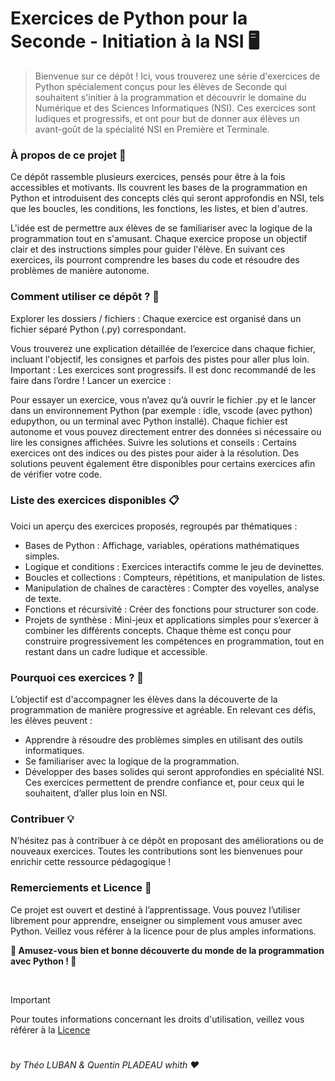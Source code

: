 # Exercices de Python pour la Seconde - Initiation à la NSI 🖥️
> Bienvenue sur ce dépôt ! Ici, vous trouverez une série d'exercices de Python spécialement conçus pour les élèves de Seconde qui souhaitent s'initier à la programmation et découvrir le domaine du Numérique et des Sciences Informatiques (NSI). Ces exercices sont ludiques et progressifs, et ont pour but de donner aux élèves un avant-goût de la spécialité NSI en Première et Terminale.

### À propos de ce projet 📘
Ce dépôt rassemble plusieurs exercices, pensés pour être à la fois accessibles et motivants. Ils couvrent les bases de la programmation en Python et introduisent des concepts clés qui seront approfondis en NSI, tels que les boucles, les conditions, les fonctions, les listes, et bien d'autres.

L'idée est de permettre aux élèves de se familiariser avec la logique de la programmation tout en s'amusant. Chaque exercice propose un objectif clair et des instructions simples pour guider l'élève. En suivant ces exercices, ils pourront comprendre les bases du code et résoudre des problèmes de manière autonome.

### Comment utiliser ce dépôt ? 🚀
Explorer les dossiers / fichiers : Chaque exercice est organisé dans un fichier séparé Python (.py) correspondant.

Vous trouverez une explication détaillée de l’exercice dans chaque fichier, incluant l'objectif, les consignes et parfois des pistes pour aller plus loin.
Important : Les exercices sont progressifs. Il est donc recommandé de les faire dans l’ordre !
Lancer un exercice :

Pour essayer un exercice, vous n’avez qu’à ouvrir le fichier .py et le lancer dans un environnement Python (par exemple : idle, vscode (avec python) edupython, ou un terminal avec Python installé).
Chaque fichier est autonome et vous pouvez directement entrer des données si nécessaire ou lire les consignes affichées.
Suivre les solutions et conseils : Certains exercices ont des indices ou des pistes pour aider à la résolution. Des solutions peuvent également être disponibles pour certains exercices afin de vérifier votre code.

### Liste des exercices disponibles 📋
Voici un aperçu des exercices proposés, regroupés par thématiques :

- Bases de Python : Affichage, variables, opérations mathématiques simples.
- Logique et conditions : Exercices interactifs comme le jeu de devinettes.
- Boucles et collections : Compteurs, répétitions, et manipulation de listes.
- Manipulation de chaînes de caractères : Compter des voyelles, analyse de texte.
- Fonctions et récursivité : Créer des fonctions pour structurer son code.
- Projets de synthèse : Mini-jeux et applications simples pour s’exercer à combiner les différents concepts.
Chaque thème est conçu pour construire progressivement les compétences en programmation, tout en restant dans un cadre ludique et accessible.

### Pourquoi ces exercices ? 🤔
L’objectif est d'accompagner les élèves dans la découverte de la programmation de manière progressive et agréable. En relevant ces défis, les élèves peuvent :

- Apprendre à résoudre des problèmes simples en utilisant des outils informatiques.
- Se familiariser avec la logique de la programmation.
- Développer des bases solides qui seront approfondies en spécialité NSI.
Ces exercices permettent de prendre confiance et, pour ceux qui le souhaitent, d’aller plus loin en NSI.

### Contribuer 💡
N’hésitez pas à contribuer à ce dépôt en proposant des améliorations ou de nouveaux exercices. Toutes les contributions sont les bienvenues pour enrichir cette ressource pédagogique !

### Remerciements et Licence 📄
Ce projet est ouvert et destiné à l’apprentissage. Vous pouvez l’utiliser librement pour apprendre, enseigner ou simplement vous amuser avec Python. Veillez vous référer à la licence pour de plus amples informations.

**🎉 Amusez-vous bien et bonne découverte du monde de la programmation avec Python ! 🎉**

<br>

> [!IMPORTANT]
> Pour toutes informations concernant les droits d'utilisation, veillez vous référer à la [Licence](https://github.com/Gandalf0207/DecouverteSpeNSIseconde?tab=License-1-ov-file)

# 

*by Théo LUBAN & Quentin PLADEAU whith ❤️*
